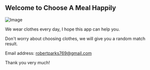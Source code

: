 ## Welcome to Choose A Meal Happily

![Image](1024.jpg)

We wear clothes every day, I hope this app can help you.

Don't worry about choosing clothes, we will give you a random match result.

Email address: robertparks769@gmail.com

Thank you very much!
